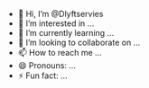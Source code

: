 
- 👋 Hi, I’m @Dlyftservies
- 👀 I’m interested in ...
- 🌱 I’m currently learning ...
- 💞️ I’m looking to collaborate on ...
- 📫 How to reach me ...
- 😄 Pronouns: ...
- ⚡ Fun fact: ...

<!---
Dlyftservies/Dlyftservies is a ✨ special ✨ repository because its `README.md` (this file) appears on your GitHub profile.
You can click the Preview link to take a look at your changes.
--->
